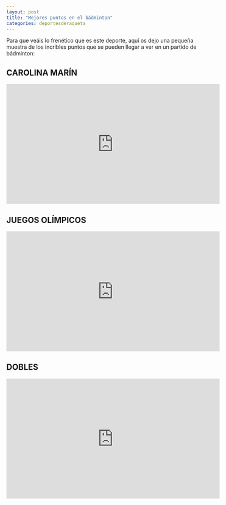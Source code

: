 ```yaml
---
layout: post
title: "Mejores puntos en el bádminton"
categories: deportesderaqueta
---
```


Para que veáis lo frenético que es este deporte, aquí os dejo una pequeña muestra de los incríbles puntos que se pueden llegar a ver en un partido de bádminton:

## CAROLINA MARÍN

<iframe width="560" height="315" src="https://www.youtube.com/embed/lLe-gA2aLnc" frameborder="0" allow="accelerometer; autoplay; encrypted-media; gyroscope; picture-in-picture" allowfullscreen></iframe>

## JUEGOS OLÍMPICOS

<iframe width="560" height="315" src="https://www.youtube.com/embed/6RqND3BAf1A" frameborder="0" allow="accelerometer; autoplay; encrypted-media; gyroscope; picture-in-picture" allowfullscreen></iframe>

## DOBLES

<iframe width="560" height="315" src="https://www.youtube.com/embed/bYRYJykFi5k" frameborder="0" allow="accelerometer; autoplay; encrypted-media; gyroscope; picture-in-picture" allowfullscreen></iframe>
